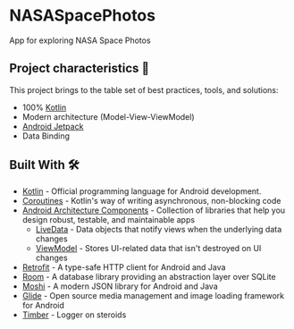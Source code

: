 # NASASpacePhotos
App for exploring NASA Space Photos

Project characteristics 🚀
---

This project brings to the table set of best practices, tools, and solutions:

* 100% [Kotlin](https://kotlinlang.org/)
* Modern architecture (Model-View-ViewModel)
* [Android Jetpack](https://developer.android.com/jetpack)
* Data Binding

Built With 🛠
---

- [Kotlin](https://kotlinlang.org/) - Official programming language for Android development.
- [Coroutines](https://kotlinlang.org/docs/reference/coroutines-overview.html) - Kotlin's way of writing asynchronous, non-blocking code
- [Android Architecture Components](https://developer.android.com/topic/libraries/architecture) - Collection of libraries that help you design robust, testable, and maintainable apps
  - [LiveData](https://developer.android.com/topic/libraries/architecture/livedata) - Data objects that notify views when the underlying data changes
  - [ViewModel](https://developer.android.com/topic/libraries/architecture/viewmodel) - Stores UI-related data that isn't destroyed on UI changes
- [Retrofit](https://square.github.io/retrofit/) - A type-safe HTTP client for Android and Java
- [Room](https://developer.android.com/topic/libraries/architecture/room) - A database library providing an abstraction layer over SQLite 
- [Moshi](https://github.com/square/moshi) - A modern JSON library for Android and Java
- [Glide](https://github.com/bumptech/glide) - Open source media management and image loading framework for Android
- [Timber](https://github.com/JakeWharton/timber) - Logger on steroids

